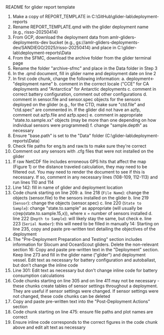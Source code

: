 README for glider report template

1. Make a copy of REPORT_TEMPLATE in C:\GitHub\glider-lab\deployment-reports
2. Rename REPORT_TEMPLATE.qmd with the glider deployment name (e.g., risso-20250414)
3. From GCP, download the deployment data from amlr-gliders-deployments-dev bucket (e.g., gs://amlr-gliders-deployments-dev/SANDIEGO/2025/risso-20250414) and place in C:\glider-lab\deployment-reports\Data
4. From the SFMC, download the archive folder from the glider terminal page
5. Rename the folder "archive-sfmc" and place in the Data folder in Step 3
6. In the .qmd document, fill in glider name and deployment date on line 2
7. In first code chunk, change the following information:
	a. deployment<-"deployment name"
	b. comment in the correct locale ("CCE" for CA deployments and "Antarctica" for Antarctic deployments
	c. comment in correct battery configuration, comment out other configurations
	d. comment in sensor.file and sensor.spec objects for the sensors deployed on the glider (e.g., for the CTD, make sure "ctd.file" and "ctd.spec" are commented in. If the glider did not have an azfp, comment out azfp.file and azfp.spec)
	e. comment in appropriate "state.to.sample.xx" objects (may be more than one depending on how individual sensors were programmed)
	f. change "sample.depth" as necessary
8. Ensure "base.path" is set to the "Data" folder (C:\glider-lab\deployment-reports\Data)
9. Check file paths for eng.ts and raw.ts to make sure they're correct
10. Comment out any sensors with .cfg files that were not installed on the glider
11. If raw NetCDF file includes erroneous GPS hits that affect the map (Figure 1) or the distance traveled calculation, they may need to be filtered out. You may need to render the document to see if this is necessary. If so, comment in any necessary lines (108-109, 112-113) and run lines 110 and 114
12. Line 142: fill in name of glider and deployment location
13. Code chunk starting on line 209: 
	a. line 218 (`File Name`): change the objects (sensor.file) to the sensors installed on the glider
	b. line 219 (`Sensor`): change the objects (sensor.spec) 
	c. line 220 (`State to Sample`): change "state.to.sample" as appropriate (will usually be c(rep(state.to.sample.15,x)), where x = number of sensors installed
	d. line 222 (`Depth to Sample`): will likely stay the same, but check
	e. line 223 (`Serial Number`): this will need to be filled in manually
14: Starting on line 235, copy and paste pre-written text detailing the objectives of the deployment
15. The "Pre-Deployment Preparation and Testing" section includes information for Slocum and OceanScout gliders. Delete the non-relevant section
16: Copy and paste pre-written text in the "Deployment" section. Keep line 273 and fill in the glider name ("glider") and deployment vessel. Edit text as necessary for battery configuration and autoballast, but don't change the inline code
17. Line 301: Edit text as necessary but don't change inline code for battery consumption calculations
18. Code chunks starting on line 305 and on line 411 may not be necessary - these chunks create tables of sensor settings throughout a deployment. They are useful if sensor settings were changed. If sensor settings were not changed, these code chunks can be deleted
19. Copy and paste pre-written text into the "Post-Deployment Actions" section
20. Code chunk starting on line 475: ensure file paths and plot names are correct
21. Ensure inline code corresponds to the correct figures in the code chunk above and edit alt text as necessary
